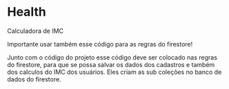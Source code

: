 # Health
 Calculadora de IMC

Importante usar também esse código para as regras do firestore!

<!--
rules_version = '2';
service cloud.firestore {
  match /databases/{database}/documents {
    // Regras para a coleção de usuários
    match /users/{userId} {
      allow read, write: if request.auth != null && request.auth.uid == userId;
      
      // Regras para a subcoleção imc dentro de cada usuário
      match /imc/{documentId} {
        allow read, write: if request.auth != null && request.auth.uid == userId;
      }
    }
  }
}
-->

Junto com o código do projeto esse código deve ser colocado nas regras do firestore, para que se possa salvar os dados dos cadastros e também dos calculos do IMC dos usuários. 
Eles criam as sub coleções no banco de dados do firestore.
